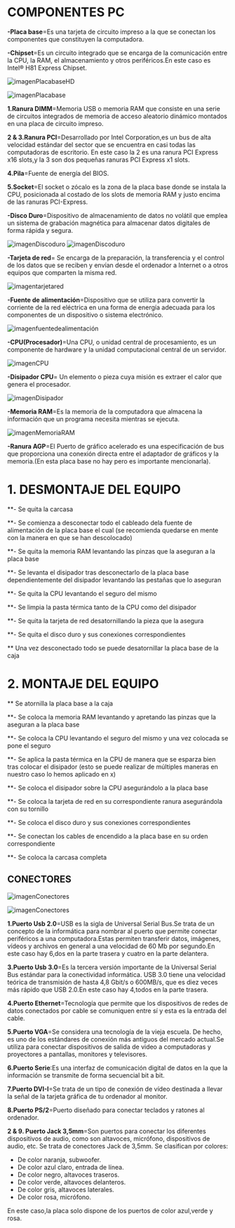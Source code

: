# COMPONENTES PC

**-Placa base**=Es una tarjeta de circuito impreso a la que se conectan los componentes que constituyen la computadora.

**-Chipset**=Es un circuito integrado que se encarga de la comunicación entre la CPU, la RAM, el almacenamiento y otros periféricos.En este caso es Intel® H81 Express Chipset.

![imagenPlacabaseHD](https://github.com/AlexNasri/infocomponentes/blob/main/fotos%20pr%C3%A1ctica%20hardware/placa%20base%20god.png)

![imagenPlacabase](https://github.com/AlexNasri/infocomponentes/blob/main/fotos%20pr%C3%A1ctica%20hardware/placabasen%C3%BAmeros.png)
 
**1.Ranura DIMM**=Memoria USB o memoria RAM que consiste en una serie de circuitos integrados de memoria de acceso aleatorio dinámico montados en una placa de circuito impreso.

**2 & 3.Ranura PCI**=Desarrollado por Intel Corporation,es un bus de alta velocidad estándar del sector que se encuentra en casi todas las computadoras de escritorio.
En este caso la 2 es una ranura PCI Express x16 slots,y la 3 son dos pequeñas ranuras PCI Express x1 slots.

**4.Pila**=Fuente de energía del BIOS.

**5.Socket**=El socket o zócalo es la zona de la placa base donde se instala la CPU, posicionada al costado de los slots de memoria RAM y justo encima de las ranuras PCI-Express.



**-Disco Duro**=Dispositivo de almacenamiento de datos no volátil que emplea un sistema de grabación magnética para almacenar datos digitales de forma rápida y segura.

![imagenDiscoduro](https://github.com/AlexNasri/infocomponentes/blob/main/fotos%20pr%C3%A1ctica%20hardware/Discco%20durosata.jpg)
![imagenDiscoduro](https://github.com/AlexNasri/infocomponentes/blob/main/fotos%20pr%C3%A1ctica%20hardware/disco%20duro.jpeg)

**-Tarjeta de red**= Se encarga de la preparación, la transferencia y el control de los datos que se reciben y envían desde el ordenador a Internet o a otros equipos que comparten la misma red.

![imagentarjetared](https://github.com/AlexNasri/infocomponentes/blob/main/fotos%20pr%C3%A1ctica%20hardware/tarjeta%20red.jpeg)


**-Fuente de alimentación**=Dispositivo que se utiliza para convertir la corriente de la red eléctrica en una forma de energía adecuada para los componentes de un dispositivo o sistema electrónico.

![imagenfuentedealimentación](https://github.com/AlexNasri/infocomponentes/blob/main/fotos%20pr%C3%A1ctica%20hardware/fuente%20alimentacion.jpeg)
  
**-CPU(Procesador)**=Una CPU, o unidad central de procesamiento, es un componente de hardware y la unidad computacional central de un servidor.

![imagenCPU](https://github.com/AlexNasri/infocomponentes/blob/main/fotos%20pr%C3%A1ctica%20hardware/procesador.jpeg)

**-Disipador CPU**= Un elemento o pieza cuya misión es extraer el calor que genera el procesador.

![imagenDisipador](https://github.com/AlexNasri/infocomponentes/blob/main/fotos%20pr%C3%A1ctica%20hardware/disipador.jpeg)

**-Memoria RAM**=Es la memoria de la computadora que almacena la información que un programa necesita mientras se ejecuta.

![imagenMemoriaRAM](https://github.com/AlexNasri/infocomponentes/blob/main/fotos%20pr%C3%A1ctica%20hardware/Memoria%20RAM.jpg)

**-Ranura AGP**=El Puerto de gráfico acelerado es una especificación de bus que proporciona una conexión directa entre el adaptador de gráficos y la memoria.(En esta placa base no hay pero es importante mencionarla).


# 1. DESMONTAJE DEL EQUIPO

**- Se quita la carcasa


**- Se comienza a desconectar todo el cableado dela fuente de alimentación de la placa base el cual (se recomienda quedarse en mente con la manera en que se han descolocado)


**- Se quita la memoria RAM levantando las pinzas que la aseguran a la placa base


**- Se levanta el disipador tras desconectarlo de la placa base dependientemente del disipador levantando las pestañas que lo aseguran


**- Se quita la CPU levantando el seguro del mismo


**- Se limpia la pasta térmica tanto de la CPU como del disipador 


**- Se quita la tarjeta de red desatornillando la pieza que la asegura


**- Se quita el disco duro y sus conexiones correspondientes



** Una vez desconectado todo se puede desatornillar la placa base de la caja



# 2. MONTAJE DEL EQUIPO

** Se atornilla la placa base a la caja



**- Se coloca la memoria RAM levantando y apretando las pinzas que la aseguran a la placa base


**- Se coloca la CPU levantando el seguro del mismo y una vez colocada se pone el seguro


**- Se aplica la pasta térmica en la CPU de manera que se esparza bien tras colocar el disipador (esto se puede realizar de múltiples maneras en nuestro caso lo hemos aplicado en x)


**- Se coloca el disipador sobre la CPU asegurándolo a la placa base


**- Se coloca la tarjeta de red en su correspondiente ranura asegurándola con su tornillo


**- Se coloca el disco duro y sus conexiones correspondientes


**- Se conectan los cables de encendido a la placa base en su orden correspondiente


**- Se coloca la carcasa completa




## CONECTORES

![imagenConectores](https://github.com/AlexNasri/infocomponentes/blob/main/fotos%20pr%C3%A1ctica%20hardware/puertos%20se%C3%B1alados%201.jpeg)

![imagenConectores](https://github.com/AlexNasri/infocomponentes/blob/main/fotos%20pr%C3%A1ctica%20hardware/puertos%20se%C3%B1alados%202.jpeg)

**1.Puerto Usb 2.0**=USB es la sigla de Universal Serial Bus.Se trata de un concepto de la informática para nombrar al puerto que permite conectar periféricos a una computadora.Estas permiten transferir datos, imágenes, vídeos y archivos en general a una velocidad de 60 Mb por segundo.En este caso hay 6,dos en la parte trasera y cuatro en la parte delantera.

**3.Puerto Usb 3.0**=Es la tercera versión importante de la Universal Serial Bus estándar para la conectividad informática. USB 3.0 tiene una velocidad teórica de transmisión de hasta 4,8 Gbit/s o 600MB/s, que es diez veces más rápido que USB 2.0.En este caso hay 4,todos en la parte trasera.

**4.Puerto Ethernet**=Tecnología que permite que los dispositivos de redes de datos conectados por cable se comuniquen entre sí y esta es la entrada del cable.

**5.Puerto VGA**=Se considera una tecnología de la vieja escuela. De hecho, es uno de los estándares de conexión más antiguos del mercado actual.Se utiliza para conectar dispositivos de salida de video a computadoras y proyectores a pantallas, monitores y televisores.

**6.Puerto Serie**:Es una interfaz de comunicación digital de datos en la que la información se transmite de forma secuencial bit a bit.

**7.Puerto DVI-I**=Se trata de un tipo de conexión de vídeo destinada a llevar la señal de la tarjeta gráfica de tu ordenador al monitor.

**8.Puerto PS/2**=Puerto diseñado para conectar teclados y ratones al ordenador.

**2 & 9. Puerto Jack 3,5mm**=Son puertos para conectar los diferentes dispositivos de audio, como son altavoces, micrófono, dispositivos de audio, etc. Se trata de conectores Jack de 3,5mm. Se clasifican por colores:

   - De color naranja, subwoofer.
   - De color azul claro, entrada de línea.
   - De color negro, altavoces traseros.
   - De color verde, altavoces delanteros.
   - De color gris, altavoces laterales.
   - De color rosa, micrófono.

En este caso,la placa solo dispone de los puertos de color azul,verde y rosa.
